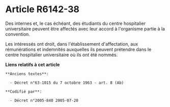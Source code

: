 # Article R6142-38

Des internes et, le cas échéant, des étudiants du centre hospitalier universitaire peuvent être affectés avec leur accord à
l'organisme partie à la convention.

Les intéressés ont droit, dans l'établissement d'affectation, aux rémunérations et indemnités auxquelles ils peuvent
prétendre dans le centre hospitalier universitaire où ils ont été nommés.

**Liens relatifs à cet article**

	**Anciens textes**:

	  - Décret n°63-1015 du 7 octobre 1963 - art. 8 (Ab)

	**Codifié par**:

	  - Décret n°2005-840 2005-07-20

